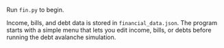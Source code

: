 Run ``fin.py`` to begin.

Income, bills, and debt data is stored in ``financial_data.json``.
The program starts with a simple menu that lets you edit income,
bills, or debts before running the debt avalanche simulation.
